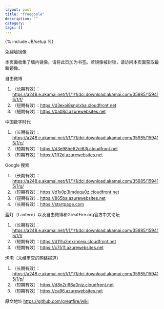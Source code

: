 ```yaml
---
layout: post
title: "freegoole"
description: ""
category: 
tags: []
---
```

{% include JB/setup %}

免翻墙镜像

本页面收集了墙内镜像。请将此页加为书签。若镜像被封锁，请访问本页面获取最新镜像。

自由微博

1. （长期有效）：https://a248.e.akamai.net/f/1/1/1/dci.download.akamai.com/35985/159415/1/f/
2. （短期有效）：https://d3exoi8snplxba.cloudfront.net
3. （短期有效）：https://0a08d.azurewebsites.net

中国数字时代

1. （长期有效）：https://a248.e.akamai.net/f/1/1/1/dci.download.akamai.com/35985/159415/1/c/
2. （短期有效）：https://d3e98he62ct63j.cloudfront.net
3. （短期有效）：https://1ff2d.azurewebsites.net

Google 搜索

1. （长期有效）：https://a248.e.akamai.net/f/1/1/1/dci.download.akamai.com/35985/159415/1/g/
2. （短期有效）：https://d1x0p3lmdequ0z.cloudfront.net
3. （短期有效）：https://865ba.azurewebsites.net
4. （长期有效）：https://startpage.com

蓝灯（Lantern）以及自由微博和GreatFire.org官方中文论坛

1. （长期有效）：https://a248.e.akamai.net/f/1/1/1/dci.download.akamai.com/35985/159415/1/l/
2. （短期有效）：https://d111u3mxrnneix.cloudfront.net
3. （短期有效）：https://c7511.azurewebsites.net

泡泡（未经审查的网络报道）

1. （长期有效）：https://a248.e.akamai.net/f/1/1/1/dci.download.akamai.com/35985/159415/1/p/
2. （短期有效）：https://d8n2ri66a0niz.cloudfront.net
3. （短期有效）：https://ca96.azurewebsites.net


原文地址 https://github.com/greatfire/wiki